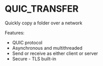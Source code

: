 # QUIC_TRANSFER

Quickly copy a folder over a network

Features:
- QUIC protocol
- Asynchronous and multithreaded
- Send or receive as either client or server
- Secure - TLS built-in